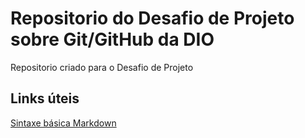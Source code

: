 # Repositorio do Desafio de Projeto sobre Git/GitHub da DIO
Repositorio criado para o Desafio de Projeto

## Links úteis
[Sintaxe básica Markdown](https://www.markdownguide.org/)
